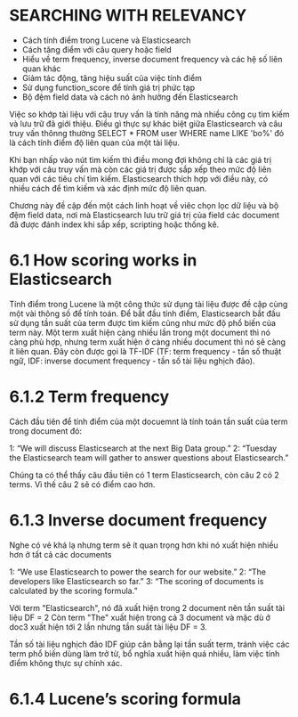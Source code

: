 # SEARCHING WITH RELEVANCY

* Cách tính điểm trong Lucene và Elasticsearch
* Cách tăng điểm với câu query hoặc field
* Hiểu về term frequency, inverse document frequency và các hệ số liên quan khác
* Giảm tác động, tăng hiệu suất của việc tính điểm
* Sử dụng function_score để tính giá trị phức tạp 
* Bộ đệm field data và cách nó ảnh hưởng đến Elasticsearch 

Việc so khớp tài liệu với câu truy vấn là tính năng mà nhiều công cụ tìm kiếm và lưu trữ đã giới thiệu. 
Điều gì thực sự khác biệt giữa Elasticsearch và câu truy vấn thônng thường SELECT * FROM user WHERE name LIKE 'bo%'
đó là cách tính điểm độ liên quan của một tài liệu.

Khi bạn nhấp vào nút tìm kiếm thì điều mong đợi không chỉ là các giá trị khớp với câu truy vấn mà còn các giá trị được sắp xếp theo mức độ liên quan với các tiêu chí tìm kiếm. Elasticsearch thích hợp với điều này, có nhiều cách để tìm kiếm và xác định mức độ liên quan.

Chương này đề cập đến một cách linh hoạt về viêc chọn lọc dữ liệu và bộ đệm field data, nơi mà Elasticsearch lưu trữ giá trị của field các document đã được đánh index khi sắp xếp, scripting hoặc thống kê.

# 6.1 How scoring works in Elasticsearch

Tính điểm trong Lucene là một công thức sử dụng tài liệu được đề cập cùng một vài thông số để tính toán. 
Để bắt đầu tính điểm, Elasticsearch bắt đầu sử dụng tần suất của term được tìm kiếm cũng như mức độ phổ biến của term này.
Một term xuất hiện càng nhiều lần trong một document thì nó càng phù hợp, nhưng term xuất hiện ở càng nhiều document thì nó sẽ càng ít liên quan. Đây còn được gọi là TF-IDF (TF: term frequency - tần số thuật ngữ, IDF: inverse document frequency - tần số tài liệu nghịch đảo).

# 6.1.2 Term frequency

Cách đầu tiên để tính điểm của một docuemnt là tính toán tần suất của term trong document đó:

1: “We will discuss Elasticsearch at the next Big Data group.”
2: “Tuesday the Elasticsearch team will gather to answer questions about Elasticsearch.”

Chúng ta có thể thấy câu đầu tiên có 1 term Elasticsearch, còn câu 2 có 2 terms. Vì thế câu 2 sẽ có điểm cao hơn.

# 6.1.3 Inverse document frequency

Nghe có vẻ khá lạ nhưng term sẽ ít quan trọng hơn khi nó xuất hiện nhiều hơn ở tất cả các documents

1: “We use Elasticsearch to power the search for our website.” 
2: “The developers like Elasticsearch so far.”
3: “The scoring of documents is calculated by the scoring formula.”

Với term "Elasticsearch", nó đã xuất hiện trong 2 document nên tần suất tài liệu DF = 2
Còn term "The" xuất hiện trong cả 3 document và mặc dù ở doc3 xuất hiện tới 2 lần nhưng tần suất tài liệu DF = 3.

Tần số tài liệu nghịch đảo IDF giúp cân bằng lại tần suất term, tránh việc các term phổ biến dùng làm trở từ, bổ nghĩa xuất hiện quá nhiều, làm việc tính điểm không thực sự chính xác.

# 6.1.4 Lucene’s scoring formula





